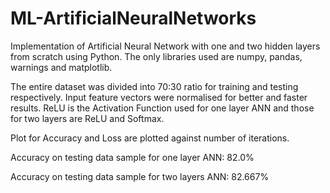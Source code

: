 # ML-ArtificialNeuralNetworks

Implementation of Artificial Neural Network with one and two hidden layers from scratch using Python. The only libraries used are numpy, pandas, warnings and matplotlib.

The entire dataset was divided into 70:30 ratio for training and testing respectively. Input feature vectors were normalised for better and faster results.
ReLU is the Activation Function used for one layer ANN and those for two layers are ReLU and Softmax.

Plot for Accuracy and Loss are plotted against number of iterations.

Accuracy on testing data sample for one layer ANN:  82.0%

Accuracy on testing data sample for two layers ANN: 82.667%
